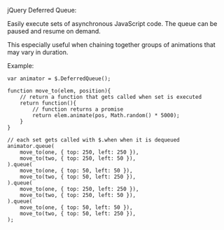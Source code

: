 jQuery Deferred Queue:

Easily execute sets of asynchronous JavaScript code. The queue can be paused and resume on demand.

This especially useful when chaining together groups of animations that may vary in duration.

Example:

    var animator = $.DeferredQueue();
    
    function move_to(elem, position){
    	// return a function that gets called when set is executed
    	return function(){
    		// function returns a promise
    		return elem.animate(pos, Math.random() * 5000);
    	}
    }
    
    // each set gets called with $.when when it is dequeued
    animator.queue(
    	move_to(one, { top: 250, left: 250 }),
    	move_to(two, { top: 250, left: 50 }),
    ).queue(
    	move_to(one, { top: 50, left: 50 }),
    	move_to(two, { top: 50, left: 250 }),
    ).queue(
    	move_to(one, { top: 250, left: 250 }),
    	move_to(two, { top: 250, left: 50 }),
    ).queue(
    	move_to(one, { top: 50, left: 50 }),
    	move_to(two, { top: 50, left: 250 }),
    );
